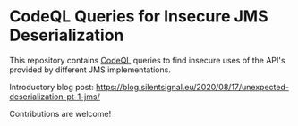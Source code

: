 CodeQL Queries for Insecure JMS Deserialization
===============================================

This repository contains [CodeQL](https://securitylab.github.com/tools/codeql) queries to find insecure uses of the API's provided by different JMS implementations.

Introductory blog post: https://blog.silentsignal.eu/2020/08/17/unexpected-deserialization-pt-1-jms/

Contributions are welcome!

